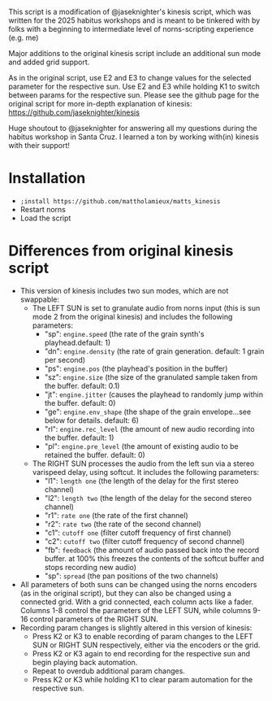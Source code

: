 This script is a modification of @jaseknighter's kinesis script, which was written for the 2025 habitus workshops and is meant to be tinkered with by folks with a beginning to intermediate level of norns-scripting  experience (e.g. me)

Major additions to the original kinesis script include an additional sun mode and added grid support. 

As in the original script, use E2 and E3 to change values for the selected parameter for the respective sun. Use E2 and E3 while holding K1 to switch between params for the respective sun. Please see the github page for the original script for more in-depth explanation of kinesis: https://github.com/jaseknighter/kinesis

Huge shoutout to @jaseknighter for answering all my questions during the habitus workshop in Santa Cruz. I learned a ton by working with(in) kinesis with their support!

# Installation
* `;install https://github.com/mattholamieux/matts_kinesis`
* Restart norns 
* Load the script


# Differences from original kinesis script

* This version of kinesis includes two sun modes, which are not swappable:
  * The LEFT SUN is set to granulate audio from norns input (this is sun mode 2 from the original kinesis) and includes the following parameters:
    * "sp": `engine.speed` (the rate of the grain synth's playhead.default: 1)
    * "dn": `engine.density` (the rate of grain generation. default: 1 grain per second)
    * "ps": `engine.pos` (the playhead's position in the buffer)
    * "sz": `engine.size` (the size of the granulated sample taken from the buffer. default: 0.1)
    * "jt": `engine.jitter` (causes the playhead to randomly jump within the buffer. default: 0)
    * "ge": `engine.env_shape` (the shape of the grain envelope...see below for details. default: 6)
    * "rl": `engine.rec_level` (the amount of new audio recording into the buffer. default: 1)
    * "pl": `engine.pre_level` (the amount of existing audio to be retained the buffer. default: 0)
  * The RIGHT SUN processes the audio from the left sun via a stereo varispeed delay, using softcut. It includes the following parameters:
    * "l1": `length one` (the length of the delay for the first stereo channel)
    * "l2": `length two` (the length of the delay for the second stereo channel)
    * "r1": `rate one` (the rate of the first channel)
    * "r2": `rate two` (the rate of the second channel)
    * "c1": `cutoff one` (filter cutoff frequency of first channel)
    * "c2": `cutoff two` (filter cutoff frequency of second channel)
    * "fb": `feedback` (the amount of audio passed back into the record buffer. at 100% this freezes the contents of the softcut buffer and stops recording new audio)
    * "sp": `spread` (the pan positions of the two channels)
* All parameters of both suns can be changed using the norns encoders (as in the original script), but they can also be changed using a connected grid. With a grid connected, each column acts like a fader. Columns 1-8 control the parameters of the LEFT SUN, while columns 9-16 control parameters of the RIGHT SUN. 
* Recording param changes is slightly altered in this version of kinesis:
  * Press K2 or K3 to enable recording of param changes to the LEFT SUN or RIGHT SUN respectively, either via the encoders or the grid. 
  * Press K2 or K3 again to end recording for the respective sun and begin playing back automation.
  * Repeat to overdub additional param changes.
  * Press K2 or K3 while holding K1 to clear param automation for the respective sun.